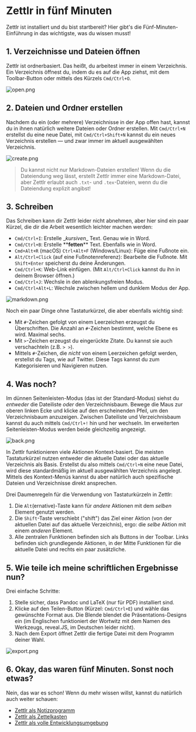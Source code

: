 # Zettlr in fünf Minuten

Zettlr ist installiert und du bist startbereit? Hier gibt's die Fünf-Minuten-Einführung in das wichtigste, was du wissen musst!

## 1. Verzeichnisse und Dateien öffnen

Zettlr ist ordnerbasiert. Das heißt, du arbeitest immer in einem Verzeichnis. Ein Verzeichnis öffnest du, indem du es auf die App ziehst, mit dem Toolbar-Button oder mittels des Kürzels `Cmd/Ctrl+O`.

![open.png](img/open.png)

## 2. Dateien und Ordner erstellen

Nachdem du ein (oder mehrere) Verzeichnisse in der App offen hast, kannst du in ihnen natürlich weitere Dateien oder Ordner erstellen. Mit `Cmd/Ctrl+N` erstellst du eine neue Datei, mit `Cmd/Ctrl+Shift+N` kannst du ein neues Verzeichnis erstellen — und zwar immer im aktuell ausgewählten Verzeichnis.

![create.png](img/create.png)

> Du kannst nicht nur Markdown-Dateien erstellen! Wenn du die Dateiendung weg lässt, erstellt Zettlr immer eine Markdown-Datei, aber Zettlr erlaubt auch `.txt`- und `.tex`-Dateien, wenn du die Dateiendung explizit angibst!

## 3. Schreiben

Das Schreiben kann dir Zettlr leider nicht abnehmen, aber hier sind ein paar Kürzel, die dir die Arbeit wesentlich leichter machen werden:

- `Cmd/Ctrl+I`: Erstelle \__kursiven_\_ Text. Genau wie in Word.
- `Cmd/Ctrl+B`: Erstelle \*\***fetten**\*\* Text. Ebenfalls wie in Word.
- `Cmd+Alt+R` (macOS) `Ctrl+Alt+F` (Windows/Linux): Füge eine Fußnote ein.
- `Alt/Ctrl+Click` (auf eine Fußnotenreferenz): Bearbeite die Fußnote. Mit `Shift+Enter` speicherst du deine Änderungen.
- `Cmd/Ctrl+K`: Web-Link einfügen. (Mit `Alt/Ctrl+Click` kannst du ihn in deinem Browser öffnen.)
- `Cmd/Ctrl+J`: Wechsle in den ablenkungsfreien Modus.
- `Cmd/Ctrl+Alt+L`: Wechsle zwischen hellem und dunklem Modus der App.

![markdown.png](img/markdown.png)

Noch ein paar Dinge ohne Tastaturkürzel, die aber ebenfalls wichtig sind:

- Mit `#`-Zeichen gefolgt von einem Leerzeichen erzeugst du Überschriften. Die Anzahl an `#`-Zeichen bestimmt, welche Ebene es wird. Maximal sechs.
- Mit `>`-Zeichen erzeugst du eingerückte Zitate. Du kannst sie auch verschachteln (z.B. `> >`).
- Mittels `#`-Zeichen, die _nicht_ von einem Leerzeichen gefolgt werden, erstellst du Tags, wie auf Twitter. Diese Tags kannst du zum Kategorisieren und Navigieren nutzen.

## 4. Was noch?

Im dünnen Seitenleisten-Modus (das ist der Standard-Modus) siehst du _entweder_ die Dateiliste _oder_ den Verzeichnisbaum. Bewege die Maus zur oberen linken Ecke und klicke auf den erscheinenden Pfeil, um den Verzeichnisbaum anzuzeigen. Zwischen Dateiliste und Verzeichnisbaum kannst du auch mittels `Cmd/Ctrl+!` hin und her wechseln. Im erweiterten Seitenleisten-Modus werden beide gleichzeitig angezeigt.

![back.png](img/back.png)

In Zettlr funktionieren viele Aktionen Kontext-basiert. Die meisten Tastaturkürzel nutzen entweder die aktuelle Datei oder das aktuelle Verzeichnis als Basis. Erstellst du also mittels `Cmd/Ctrl+N` eine neue Datei, wird diese standardmäßig im aktuell ausgewählten Verzeichnis angelegt. Mittels des Kontext-Menüs kannst du aber natürlich auch spezifische Dateien und Verzeichnisse direkt ansprechen.

Drei Daumenregeln für die Verwendung von Tastaturkürzeln in Zettlr:

1. Die `Alt`(ernative)-Taste kann für _andere_ Aktionen mit dem _selben_ Element genutzt werden.
2. Die `Shift`-Taste verschiebt ("shift") das Ziel einer Aktion (von der aktuellen Datei auf das aktuelle Verzeichnis), ergo: die _selbe_ Aktion mit einem _anderen_ Element.
3. Alle zentralen Funktionen befinden sich als Buttons in der Toolbar. Links befinden sich grundlegende Aktionen, in der Mitte Funktionen für die aktuelle Datei und rechts ein paar zusätzliche.

## 5. Wie teile ich meine schriftlichen Ergebnisse nun?

Drei einfache Schritte:

1. Stelle sicher, dass Pandoc und LaTeX (nur für PDF) installiert sind.
2. Klicke auf den Teilen-Button (Kürzel: `Cmd/Ctrl+E`) und wähle das gewünschte Format aus. Die Blende blendet die Präsentations-Designs ein (im Englischen funktioniert der Wortwitz mit dem Namen des Werkzeugs, reveal.JS, im Deutschen leider nicht).
3. Nach dem Export öffnet Zettlr die fertige Datei mit dem Programm deiner Wahl.

![export.png](img/export.png)

## 6. Okay, das waren fünf Minuten. Sonst noch etwas?

Nein, das war es schon! Wenn du mehr wissen willst, kannst du natürlich auch weiter schauen:

- [Zettlr als Notizprogramm](guides/guide-notes.md)
- [Zettlr als Zettelkasten](guides/guide-zettelkasten.md)
- [Zettlr als volle Entwicklungsumgebung](guides/guide-ide.md)

